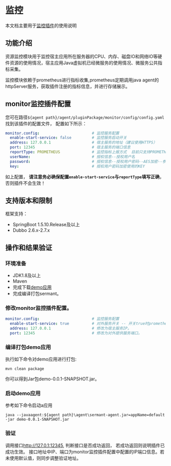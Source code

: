# 监控

本文档主要用于[监控插件](https://github.com/huaweicloud/Sermant/tree/develop/sermant-plugins/sermant-monitor)的使用说明

## 功能介绍

资源监控模块用于监控宿主应用所在服务器的CPU、内存、磁盘IO和网络IO等硬件资源的使用情况，宿主应用Java虚拟机已经微服务的使用情况、微服务公共指标采集。

监控模块依赖于prometheus进行指标收集,prometheus定期调用java agent的httpServer服务，获取插件注册的指标信息，并进行存储展示。


## monitor监控插件配置
您可在路径`${agent path}/agent/pluginPackage/monitor/config/config.yaml`找到该插件的配置文件， 配置如下所示：

```yaml
monitor.config:                       # 监控服务配置
  enable-start-service: false         # 监控服务启动开关
  address: 127.0.0.1                  # 宿主服务的地址（建议使用HTTPS）
  port: 12345                         # 宿主服务的端口信息
  reportType: PROMETHEUS              # 监控指标上报方式  目前只支持PROMETHEUS
  userName:                           # 授权信息--授权用户名
  password:                           # 授权信息--授权用户密码--AES加密--参见AESUtil
  key:                                # 授权用户密码加密使用的KEY
```

如上配置， **请注意务必确保配置`enable-start-service`与`reportType`填写正确**， 否则插件不会生效！

## 支持版本和限制

框架支持：
- SpringBoot 1.5.10.Release及以上
- Dubbo 2.6.x-2.7.x

## 操作和结果验证

### 环境准备

- JDK1.8及以上
- Maven
- 完成下载[demo应用](https://start.spring.io/#!type=maven-project&language=java&platformVersion=2.7.7&packaging=jar&jvmVersion=1.8&groupId=com.example&artifactId=demo&name=demo&description=Demo%20project%20for%20Spring%20Boot&packageName=com.example.demo&dependencies=web)
- 完成编译打包sermant。

### 修改monitor监控插件配置。
```yaml
monitor.config:                       # 监控服务配置
  enable-start-service: true          # 对外服务开关 -- 开关true时prometheus可以调用服务端口获取指标信息
  address: 127.0.0.1                  # 修改为宿主服务IP。
  port: 12345                         # 修改为对外提供服务端口。
```

### 编译打包demo应用
执行如下命令对demo应用进行打包:

```shell
mvn clean package
```
你可以得到Jar包demo-0.0.1-SNAPSHOT.jar。

### 启动demo应用

参考如下命令启动a应用

```shell
java --javaagent:${agent path}\agent\sermant-agent.jar=appName=default -jar demo-0.0.1-SNAPSHOT.jar
```

### 验证

调用接口<http://127.0.1:12345>, 判断接口是否成功返回， 若成功返回则说明插件已成功生效。
接口地址中IP、端口为monitor监控插件配置中配置的IP端口信息。若未使用默认值，则同步调整验证地址。
